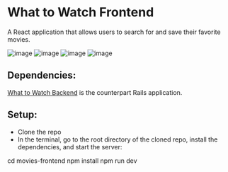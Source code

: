 # What to Watch Frontend
A React application that allows users to search for and save their favorite movies.

![image](https://github.com/kevinjolley91/movies-frontend/assets/137746914/997201ae-9f57-4152-8b4f-455bc28f2919)
![image](https://github.com/kevinjolley91/movies-frontend/assets/137746914/288a0291-ff29-4009-84c7-e152024ae8a6)
![image](https://github.com/kevinjolley91/movies-frontend/assets/137746914/140311b9-c266-4762-9314-7cd765dcb17b)
![image](https://github.com/kevinjolley91/movies-frontend/assets/137746914/ff04ffd7-974c-40a1-a8b4-354bf093757c)

## Dependencies:
[What to Watch Backend](https://github.com/kevinjolley91/movies-api) is the counterpart Rails application.

## Setup:
- Clone the repo
- In the terminal, go to the root directory of the cloned repo, install the dependencies, and start the server:

cd movies-frontend
npm install
npm run dev

